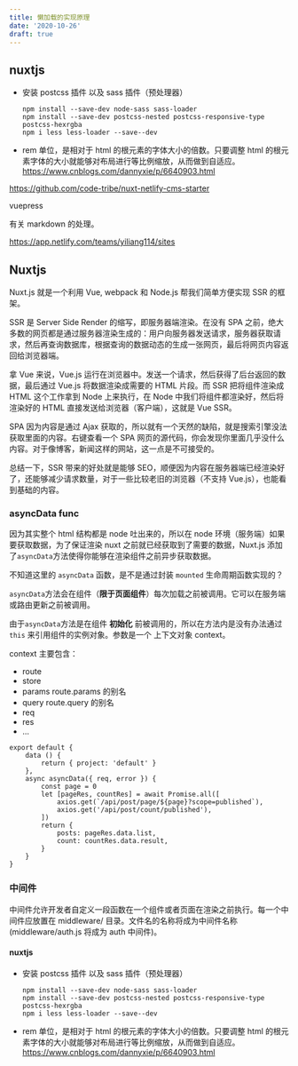 ```yaml
---
title: 懒加载的实现原理
date: '2020-10-26'
draft: true
---
```


## nuxtjs

- 安装 postcss 插件 以及 sass 插件（预处理器）

  ```
  npm install --save-dev node-sass sass-loader
  npm install --save-dev postcss-nested postcss-responsive-type postcss-hexrgba
  npm i less less-loader --save--dev
  ```

- rem 单位，是相对于 html 的根元素的字体大小的倍数。只要调整 html 的根元素字体的大小就能够对布局进行等比例缩放，从而做到自适应。https://www.cnblogs.com/dannyxie/p/6640903.html

https://github.com/code-tribe/nuxt-netlify-cms-starter

vuepress

有关 markdown 的处理。

https://app.netlify.com/teams/yiliang114/sites

## Nuxtjs

Nuxt.js 就是一个利用 Vue, webpack 和 Node.js 帮我们简单方便实现 SSR 的框架。

SSR 是 Server Side Render 的缩写，即服务器端渲染。在没有 SPA 之前，绝大多数的网页都是通过服务器渲染生成的：用户向服务器发送请求，服务器获取请求，然后再查询数据库，根据查询的数据动态的生成一张网页，最后将网页内容返回给浏览器端。

拿 Vue 来说，Vue.js 运行在浏览器中。发送一个请求，然后获得了后台返回的数据，最后通过 Vue.js 将数据渲染成需要的 HTML 片段。而 SSR 把将组件渲染成 HTML 这个工作拿到 Node 上来执行，在 Node 中我们将组件都渲染好，然后将渲染好的 HTML 直接发送给浏览器（客户端），这就是 Vue SSR。

SPA 因为内容是通过 Ajax 获取的，所以就有一个天然的缺陷，就是搜索引擎没法获取里面的内容。右键查看一个 SPA 网页的源代码，你会发现你里面几乎没什么内容。对于像博客，新闻这样的网站，这一点是不可接受的。

总结一下，SSR 带来的好处就是能够 SEO，顺便因为内容在服务器端已经渲染好了，还能够减少请求数量，对于一些比较老旧的浏览器（不支持 Vue.js），也能看到基础的内容。

### asyncData func

因为其实整个 html 结构都是 node 吐出来的，所以在 node 环境（服务端）如果要获取数据，为了保证渲染 nuxt 之前就已经获取到了需要的数据，Nuxt.js 添加了`asyncData`方法使得你能够在渲染组件之前异步获取数据。

不知道这里的 `asyncData` 函数，是不是通过封装 `mounted` 生命周期函数实现的？

`asyncData`方法会在组件（**限于页面组件**）每次加载之前被调用。它可以在服务端或路由更新之前被调用。

由于`asyncData`方法是在组件 **初始化** 前被调用的，所以在方法内是没有办法通过 `this` 来引用组件的实例对象。参数是一个 上下文对象 context。

context 主要包含：

- route
- store
- params route.params 的别名
- query route.query 的别名
- req
- res
- ...

```
export default {
    data () {
        return { project: 'default' }
    },
    async asyncData({ req, error }) {
        const page = 0
        let [pageRes, countRes] = await Promise.all([
            axios.get(`/api/post/page/${page}?scope=published`),
            axios.get('/api/post/count/published'),
        ])
        return {
            posts: pageRes.data.list,
            count: countRes.data.result,
        }
    }
}

```

### 中间件

中间件允许开发者自定义一段函数在一个组件或者页面在渲染之前执行。每一个中间件应放置在 middleware/ 目录。文件名的名称将成为中间件名称(middleware/auth.js 将成为 auth 中间件)。

#### nuxtjs

- 安装 postcss 插件 以及 sass 插件（预处理器）

  ```
  npm install --save-dev node-sass sass-loader
  npm install --save-dev postcss-nested postcss-responsive-type postcss-hexrgba
  npm i less less-loader --save--dev
  ```

- rem 单位，是相对于 html 的根元素的字体大小的倍数。只要调整 html 的根元素字体的大小就能够对布局进行等比例缩放，从而做到自适应。https://www.cnblogs.com/dannyxie/p/6640903.html
